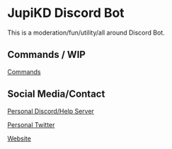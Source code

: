 # JupiKD Discord Bot

This is a moderation/fun/utility/all around Discord Bot.

## Commands / WIP

[Commands](https://www.isaacoram.ca/projects/discordbot)

## Social Media/Contact

[Personal Discord/Help Server](https://discord.gg/JnB6xtg)

[Personal Twitter](https://twitter.com/JupsTV)

[Website](https://www.isaacoram.ca/)
